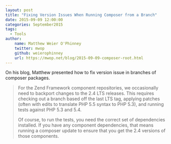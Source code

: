 ```yaml
---
layout: post
title: "Fixing Version Issues When Running Composer from a Branch"
date: 2015-09-09 12:00:00
categories: September2015
tags:
  - Tools
author:
    name: Matthew Weier O'Phinney
    twitter: mwop
    github: weierophinney
    url: https://mwop.net/blog/2015-09-09-composer-root.html
---
```


On his blog, Matthew presented how to fix version issue in branches of composer packages.

> For the Zend Framework component repositories, we occasionally need to backport changes to the 2.4 LTS releases. This requires checking out a branch based off the last LTS tag, applying patches (often with edits to translate PHP 5.5 syntax to PHP 5.3), and running tests against PHP 5.3 and 5.4.
>
> Of course, to run the tests, you need the correct set of dependencies installed. If you have any component dependencies, that means running a composer update to ensure that you get the 2.4 versions of those components.
